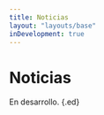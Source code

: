 ```yaml
---
title: Noticias
layout: "layouts/base"
inDevelopment: true
---
```


# Noticias

En desarrollo. {.ed}